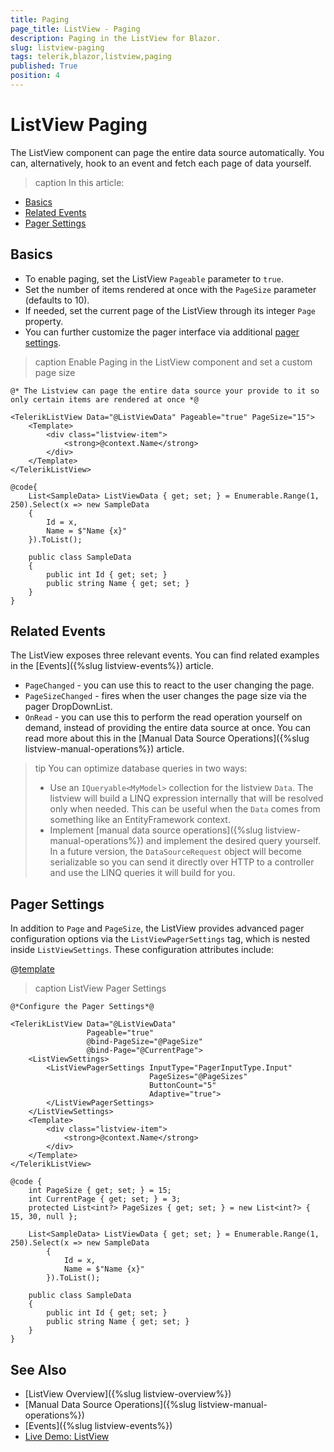```yaml
---
title: Paging
page_title: ListView - Paging
description: Paging in the ListView for Blazor.
slug: listview-paging
tags: telerik,blazor,listview,paging
published: True
position: 4
---
```


# ListView Paging

The ListView component can page the entire data source automatically. You can, alternatively, hook to an event and fetch each page of data yourself.

>caption In this article:

* [Basics](#basics)
* [Related Events](#related-events)
* [Pager Settings](#pager-settings)

## Basics

* To enable paging, set the ListView `Pageable` parameter to `true`.
* Set the number of items rendered at once with the `PageSize` parameter (defaults to 10).
* If needed, set the current page of the ListView through its integer `Page` property.
* You can further customize the pager interface via additional [pager settings](#pager-settings).

>caption Enable Paging in the ListView component and set a custom page size

````CSHTML
@* The Listview can page the entire data source your provide to it so only certain items are rendered at once *@

<TelerikListView Data="@ListViewData" Pageable="true" PageSize="15">
    <Template>
        <div class="listview-item">
            <strong>@context.Name</strong>
        </div>
    </Template>
</TelerikListView>

@code{
    List<SampleData> ListViewData { get; set; } = Enumerable.Range(1, 250).Select(x => new SampleData
    {
        Id = x,
        Name = $"Name {x}"
    }).ToList();

    public class SampleData
    {
        public int Id { get; set; }
        public string Name { get; set; }
    }
}
````

## Related Events

The ListView exposes three relevant events. You can find related examples in the [Events]({%slug listview-events%}) article.

* `PageChanged` - you can use this to react to the user changing the page.
* `PageSizeChanged` - fires when the user changes the page size via the pager DropDownList.
* `OnRead` - you can use this to perform the read operation yourself on demand, instead of providing the entire data source at once. You can read more about this in the [Manual Data Source Operations]({%slug listview-manual-operations%}) article.

>tip You can optimize database queries in two ways:
>
> * Use an `IQueryable<MyModel>` collection for the listview `Data`. The listview will build a LINQ expression internally that will be resolved only when needed. This can be useful when the `Data` comes from something like an EntityFramework context.
> * Implement [manual data source operations]({%slug listview-manual-operations%}) and implement the desired query yourself. In a future version, the `DataSourceRequest` object will become serializable so you can send it directly over HTTP to a controller and use the LINQ queries it will build for you.

## Pager Settings

In addition to `Page` and `PageSize`, the ListView provides advanced pager configuration options via the `ListViewPagerSettings` tag, which is nested inside `ListViewSettings`. These configuration attributes include:

@[template](/_contentTemplates/common/pager-settings.md#pager-settings)

>caption ListView Pager Settings

````CSHTML
@*Configure the Pager Settings*@

<TelerikListView Data="@ListViewData"
                 Pageable="true"
                 @bind-PageSize="@PageSize"
                 @bind-Page="@CurrentPage">
    <ListViewSettings>
        <ListViewPagerSettings InputType="PagerInputType.Input"
                               PageSizes="@PageSizes"
                               ButtonCount="5"
                               Adaptive="true">
        </ListViewPagerSettings>
    </ListViewSettings>
    <Template>
        <div class="listview-item">
            <strong>@context.Name</strong>
        </div>
    </Template>
</TelerikListView>

@code {
    int PageSize { get; set; } = 15;
    int CurrentPage { get; set; } = 3;
    protected List<int?> PageSizes { get; set; } = new List<int?> { 15, 30, null };

    List<SampleData> ListViewData { get; set; } = Enumerable.Range(1, 250).Select(x => new SampleData
        {
            Id = x,
            Name = $"Name {x}"
        }).ToList();

    public class SampleData
    {
        public int Id { get; set; }
        public string Name { get; set; }
    }
}
````

## See Also

  * [ListView Overview]({%slug listview-overview%})
  * [Manual Data Source Operations]({%slug listview-manual-operations%})
  * [Events]({%slug listview-events%})
  * [Live Demo: ListView](https://demos.telerik.com/blazor-ui/listview/overview)
